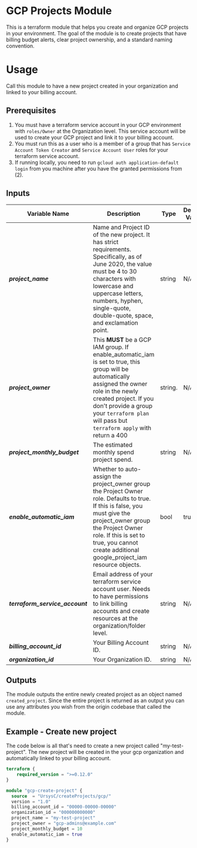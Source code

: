 # GCP Projects Module
This is a terraform module that helps you create and organize GCP projects in your environment. The goal of the module is to create projects that have billing budget alerts, clear project ownership, and a standard naming convention.

# Usage
Call this module to have a new project created in your organization and linked to your billing account.

## Prerequisites

1. You must have a terraform service account in your GCP environment with `roles/Owner` at the Organization level. This service account will be used to create your GCP project and link it to your billing account.  
2. You must run this as a user who is a member of a group that has `Service Account Token Creator`
   and `Service Account User` roles for your terraform service account.
3. If running locally, you need to run `gcloud auth application-default login` from you machine
   after you have the granted permissions from (2).  

## Inputs
| Variable Name  | Description  | Type  | Default Value  | Required  |
|---------------|--------------|-------|----------------|-----------|
| __*project_name*__  | Name and Project ID of the new project.  It has strict requirements.  Specifically, as of June 2020, the value must be 4 to 30 characters with lowercase and uppercase letters, numbers, hyphen, single-quote, double-quote, space, and exclamation point.  | string | N/A | Yes |
| __*project_owner*__  | This __MUST__ be a GCP IAM group. If enable_automatic_iam is set to true, this group will be automatically assigned the owner role in the newly created project. If you don't provide a group your `terraform plan` will pass but `terraform apply` with return a 400  | string. | N/A | Yes |
| __*project_monthly_budget*__  | The estimated monthly spend project spend.  | string | N/A | Yes |
| __*enable_automatic_iam*__  | Whether to auto-assign the project_owner group the Project Owner role. Defaults to true. If this is false, you must give the project_owner group the Project Owner role. If this is set to true, you cannot create additional google_project_iam resource objects.  | bool | true | Yes |
| __*terraform_service_account*__  | Email address of your terraform service account user. Needs to have permissions to link billing accounts and create resources at the organization/folder level. | string | N/A | Yes |
| __*billing_account_id*__  | Your Billing Account ID. | string | N/A | Yes |
| __*organization_id*__  | Your Organization ID. | string | N/A | Yes |

## Outputs
The module outputs the entire newly created project as an object named `created_project`.  Since the entire project is returned as an output you can use any attributes you wish from the origin codebase that called the module.

## Example - Create new project
The code below is all that's need to create a new project called "my-test-project".  The new project will be created in the your gcp organization and automatically linked to your billing account.
```terraform
terraform {
    required_version = ">=0.12.0"
}

module "gcp-create-project" {
  source  = "UrsysC/createProjects/gcp/"
  version = "1.0"
  billing_account_id = "00000-00000-00000"
  organization_id = "000000000000"
  project_name = "my-test-project"
  project_owner = "gcp-admins@example.com"
  project_monthly_budget = 10
  enable_automatic_iam = true
}
```
